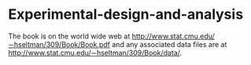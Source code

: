 # Experimental-design-and-analysis
The book is on the world wide web at
http://www.stat.cmu.edu/∼hseltman/309/Book/Book.pdf and any associated data
files are at http://www.stat.cmu.edu/∼hseltman/309/Book/data/.

